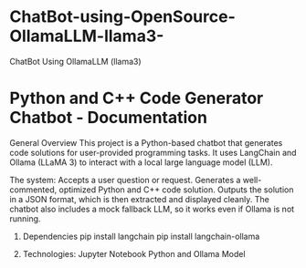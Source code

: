 # ChatBot-using-OpenSource-OllamaLLM-llama3-
ChatBot Using OllamaLLM (llama3)

# Python and C++ Code Generator Chatbot - Documentation
General Overview
This project is a Python-based chatbot that generates code solutions for user-provided programming tasks. It uses LangChain and Ollama (LLaMA 3) to interact with a local large language model (LLM). 

The system:
Accepts a user question or request.
Generates a well-commented, optimized Python and C++ code solution.
Outputs the solution in a JSON format, which is then extracted and displayed cleanly.
The chatbot also includes a mock fallback LLM, so it works even if Ollama is not running.

1. Dependencies
pip install langchain
pip install langchain-ollama

2. Technologies: Jupyter Notebook Python and Ollama Model 
